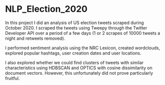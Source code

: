 # NLP_Election_2020

In this project I did an analysis of US election tweets scraped during October 2020. I scraped the tweets using Tweepy through the Twitter Developer API over a period of a few days (1 or 2 scrapes of 10000 tweets a night and retweets removed). 

I performed sentiment analysis using the NRC Lexicon, created wordclouds, explored popular hashtags, user creation dates and user locations. 

I also explored whether we could find clusters of tweets with similar characteristics using HDBSCAN and OPTICS with cosine dissimilarity on document vectors. However, this unfortunately did not prove particularly fruitful.

